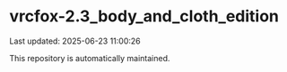 # vrcfox-2.3_body_and_cloth_edition

Last updated: 2025-06-23 11:00:26

This repository is automatically maintained.
